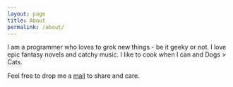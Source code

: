 ```yaml
---
layout: page
title: About
permalink: /about/
---
```


I am a programmer who loves to grok new things - be it geeky or not.
I love epic fantasy novels and catchy music. I like to cook when I can and Dogs > Cats.

Feel free to drop me a <a href="mailto:dushyant.rao@gmail.com">mail</a> to share and care.
